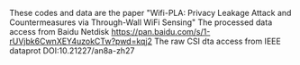 These codes and data are the paper "Wifi-PLA: Privacy Leakage Attack and Countermeasures via Through-Wall WiFi Sensing"
The processed data access from Baidu Netdisk https://pan.baidu.com/s/1-rUVjbk6CwnXEY4uzokCTw?pwd=kqj2
The raw CSI dta access from IEEE dataprot DOI:10.21227/an8a-zh27
